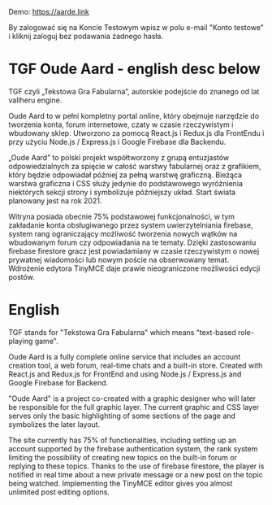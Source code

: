 Demo: https://aarde.link

By zalogować się na Koncie Testowym wpisz w polu e-mail "Konto testowe" i kliknij zaloguj bez podawania żadnego hasła. 

# TGF Oude Aard - english desc below

TGF czyli „Tekstowa Gra Fabularna”, autorskie podejście do znanego od lat vallheru engine. 

Oude Aard to w pełni kompletny portal online, który obejmuje narzędzie do tworzenia konta, forum internetowe, czaty w czasie rzeczywistym i wbudowany sklep. Utworzono za pomocą React.js i Redux.js dla FrontEndu i przy użyciu Node.js / Express.js i Google Firebase dla Backendu.

„Oude Aard” to polski projekt współtworzony z grupą entuzjastów odpowiedzialnych za spięcie w całość warstwy fabularnej oraz z grafikiem, który będzie odpowiadał później za pełną warstwę graficzną. Bieżąca warstwa graficzna i CSS służy jedynie do podstawowego wyróżnienia niektórych sekcji strony i symbolizuje późniejszy układ. Start świata planowany jest na rok 2021. 

Witryna posiada obecnie 75% podstawowej funkcjonalności, w tym zakładanie konta obsługiwanego przez system uwierzytelniania firebase, system rang ograniczający możliwość tworzenia nowych wątków na wbudowanym forum czy odpowiadania na te tematy. Dzięki zastosowaniu firebase firestore gracz jest powiadamiany w czasie rzeczywistym o nowej prywatnej wiadomości lub nowym poście na obserwowany temat. Wdrożenie edytora TinyMCE daje prawie nieograniczone możliwości edycji postów.

# English

TGF stands for "Tekstowa Gra Fabularna" which means "text-based role-playing game".

Oude Aard is a fully complete online service that includes an account creation tool, a web forum, real-time chats and a built-in store. Created with React.js and Redux.js for FrontEnd and using Node.js / Express.js and Google Firebase for Backend.

"Oude Aard" is a project co-created with a graphic designer who will later be responsible for the full graphic layer. The current graphic and CSS layer serves only the basic highlighting of some sections of the page and symbolizes the later layout.

The site currently has 75% of functionalities, including setting up an account supported by the firebase authentication system, the rank system limiting the possibility of creating new topics on the built-in forum or replying to these topics. Thanks to the use of firebase firestore, the player is notified in real time about a new private message or a new post on the topic being watched. Implementing the TinyMCE editor gives you almost unlimited post editing options.
